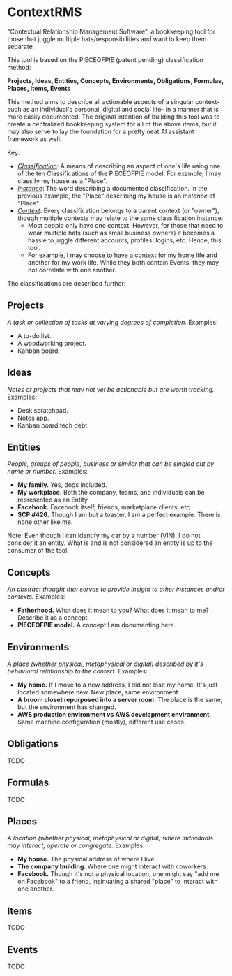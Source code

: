 # ContextRMS
"Contextual Relationship Management Software", a bookkeeping tool for those that juggle multiple hats/responsibilities and want to keep them separate.

This tool is based on the PIECEOFPIE (patent pending) classification method:

**Projects, Ideas, Entities, Concepts, Environments, Obligations, Formulas, Places, Items, Events**

This method aims to describe all actionable aspects of a singular context- such as an individual's personal, digital and social life- in a manner that is more easily documented. The original intention of building this tool was to create a centralized bookkeeping system for all of the above items, but it may also serve to lay the foundation for a pretty neat AI assistant framework as well.

Key:
* <u>*Classification*</u>: A means of describing an aspect of one's life using one of the ten Classifications of the PIECEOFPIE model. For example, I may classify my house as a "Place".
* <u>*Instance*</u>: The word describing a documented classification. In the previous example, the "Place" describing my house is an *instance* of "Place".
* <u>*Context*</u>: Every classification belongs to a parent context (or "owner"), though multiple contexts may relate to the same classification instance.
  * Most people only have one context. However, for those that need to wear multiple hats (such as small business owners) it becomes a hassle to juggle different accounts, profiles, logins, etc. Hence, this tool.
  * For example, I may choose to have a context for my home life and another for my work life. While they both contain Events, they may not correlate with one another.

The classifications are described further:

## Projects
*A task or collection of tasks at varying degrees of completion.*
Examples:
* A to-do list.
* A woodworking project.
* Kanban board.
## Ideas
*Notes or projects that may not yet be actionable but are worth tracking.*
Examples:
* Desk scratchpad.
* Notes app.
* Kanban board tech debt.
## Entities
*People, groups of people, business or similar that can be singled out by name or number.*
Examples:
* **My family.** Yes, dogs included.
* **My workplace.** Both the company, teams, and individuals can be represented as an Entity.
* **Facebook.** Facebook itself, friends, marketplace clients, etc.
* **SCP #426.** Though I am but a toaster, I am a perfect example. There is none other like me.

Note: Even though I can identify my car by a number (VIN), I do not consider it an entity. What is and is not considered an entity is up to the consumer of the tool.
## Concepts
*An abstract thought that serves to provide insight to other instances and/or contexts.*
Examples:
* **Fatherhood.** What does it mean to you? What does it mean to me? Describe it as a concept.
* **PIECEOFPIE model.** A concept I am documenting here.
## Environments
*A place (whether physical, metaphysical or digital) described by it's behavioral relationship to the context.*
Examples:
* **My home.** If I move to a new address, I did not lose my home. It's just located somewhere new. New place, same environment.
* **A broom closet repurposed into a server room.** The place is the same, but the environment has changed.
* **AWS production environment vs AWS development environment.** Same machine configuration (mostly), different use cases.
## Obligations
TODO
## Formulas
TODO
## Places
*A location (whether physical, metaphysical or digital) where individuals may interact, operate or congregate.*
Examples:
* **My house.** The physical address of where I live.
* **The company building.** Where one might interact with coworkers.
* **Facebook.** Though it's not a physical location, one might say "add me on Facebook" to a friend, insinuating a shared "place" to interact with one another.
## Items
TODO
## Events
TODO